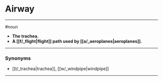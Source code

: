 # Airway
---
#noun
- **The trachea.**
- **A [[f/_flight|flight]] path used by [[a/_aeroplanes|aeroplanes]].**
---
### Synonyms
- [[t/_trachea|trachea]], [[w/_windpipe|windpipe]]
---
